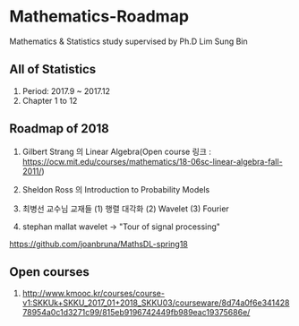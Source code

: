 # Mathematics-Roadmap

Mathematics &amp; Statistics study supervised by Ph.D Lim Sung Bin

## All of Statistics

1. Period: 2017.9 ~ 2017.12
2. Chapter 1 to 12

## Roadmap of 2018

1. Gilbert Strang 의 Linear Algebra(Open course 링크 : https://ocw.mit.edu/courses/mathematics/18-06sc-linear-algebra-fall-2011/)

2. Sheldon Ross 의 Introduction to Probability Models

3. 최병선 교수님 교재들 (1) 행렬 대각화 (2) Wavelet (3) Fourier

4. stephan mallat wavelet -> "Tour of signal processing"

https://github.com/joanbruna/MathsDL-spring18

## Open courses

1. http://www.kmooc.kr/courses/course-v1:SKKUk+SKKU_2017_01+2018_SKKU03/courseware/8d74a0f6e34142878954a0c1d3271c99/815eb9196742449fb989eac19375686e/
